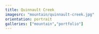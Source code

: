 ```yaml
---
title: Quinnault Creek
imagesrc: "mountain/quinnault-creek.jpg"
orientation: portrait
galleries: ["mountain","portfolio"]
---
```

